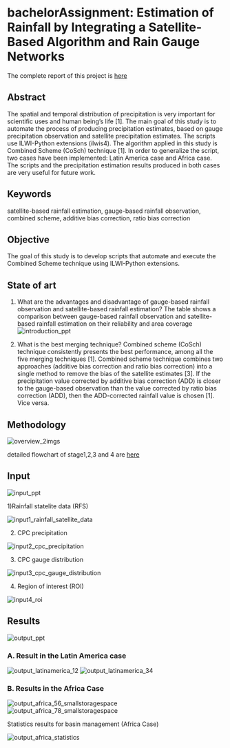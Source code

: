 # bachelorAssignment: Estimation of Rainfall by Integrating a Satellite-Based Algorithm and Rain Gauge Networks
The complete report of this project is [here](https://github.com/QiaoRenOreo/Rainfall-Estimation-using-Satellite-Based-Algorithm/blob/master/report_QiaoRen_final.pdf)

## Abstract
The spatial and temporal distribution of precipitation is very important for scientific uses and human being’s life [1]. The main goal of this study is to automate the process of producing precipitation estimates, based on gauge precipitation observation and satellite precipitation estimates. The scripts use ILWI-Python extensions (ilwis4). The algorithm applied in this study is Combined Scheme (CoSch) technique [1]. In order to generalize the script, two cases have been implemented: Latin America case and Africa case. The scripts and the precipitation estimation results produced in both cases are very useful for future work. 

## Keywords
  satellite-based rainfall estimation, gauge-based rainfall observation, combined scheme, additive bias correction, ratio bias correction

## Objective
The goal of this study is to develop scripts that automate and execute the Combined Scheme technique using ILWI-Python extensions.

## State of art
1) What are the advantages and disadvantage of gauge-based rainfall observation and satellite-based rainfall estimation? 
    The table shows a comparison between gauge-based rainfall observation and satellite-based rainfall estimation on their reliability and area coverage
![introduction_ppt](https://user-images.githubusercontent.com/46351057/50722303-ce97aa00-1107-11e9-89d9-fbbf45bf4a51.PNG)


2) What is the best merging technique? 
    Combined scheme (CoSch) technique consistently presents the best performance, among all the five merging techniques [1]. Combined scheme technique combines two approaches (additive bias correction and ratio bias correction) into a single method to remove the bias of the satellite estimates [3]. If the precipitation value corrected by additive bias correction (ADD) is closer to the gauge-based observation than the value corrected by ratio bias correction (ADD), then the ADD-corrected rainfall value is chosen [1]. Vice versa. 

## Methodology
![overview_2imgs](https://user-images.githubusercontent.com/46351057/50722236-ff2b1400-1106-11e9-9038-80cc29701089.PNG)

detailed flowchart of stage1,2,3 and 4 are [here](https://github.com/QiaoRenOreo/Rainfall-Estimation-using-Satellite-Based-Algorithm/tree/master/flowchart)

## Input 

![input_ppt](https://user-images.githubusercontent.com/46351057/50722240-0eaa5d00-1107-11e9-9da8-be448d63a405.png)

1)Rainfall statelite data (RFS) 

![input1_rainfall_satellite_data](https://user-images.githubusercontent.com/46351057/50722577-1caeac80-110c-11e9-83bb-b2715a84e2ff.PNG)

2) CPC precipitation

![input2_cpc_precipitation](https://user-images.githubusercontent.com/46351057/50722579-1d474300-110c-11e9-8a6a-5e10fb7620fb.PNG)

3) CPC gauge distribution

![input3_cpc_gauge_distribution](https://user-images.githubusercontent.com/46351057/50722580-1d474300-110c-11e9-97a7-33a76c4bf1fb.PNG)

4) Region of interest (ROI)

![input4_roi](https://user-images.githubusercontent.com/46351057/50722576-1caeac80-110c-11e9-9424-2e34932e5922.PNG)


## Results
![output_ppt](https://user-images.githubusercontent.com/46351057/50722239-0eaa5d00-1107-11e9-88d9-3b2f3f1943b0.PNG)
### A.	Result in the Latin America case
![output_latinamerica_12](https://user-images.githubusercontent.com/46351057/50722362-db68cd80-1108-11e9-8c69-1027f46efd19.png)
![output_latinamerica_34](https://user-images.githubusercontent.com/46351057/50722360-dad03700-1108-11e9-85b2-294375d250cf.png)
### B.	Results in the Africa Case
![output_africa_56_smallstoragespace](https://user-images.githubusercontent.com/46351057/50722436-e96b1e00-1109-11e9-83a8-d575c2df0a73.png)
![output_africa_78_smallstoragespace](https://user-images.githubusercontent.com/46351057/50722435-e96b1e00-1109-11e9-9f96-b465a747aacc.png)

Statistics results for basin management (Africa Case)

![output_africa_statistics](https://user-images.githubusercontent.com/46351057/50722609-7f07ad00-110c-11e9-8c62-46c20f7f8016.png)

